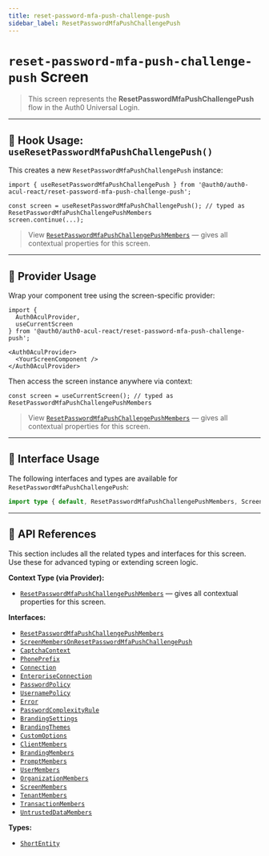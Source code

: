 ```yaml
---
title: reset-password-mfa-push-challenge-push
sidebar_label: ResetPasswordMfaPushChallengePush
---
```


# `reset-password-mfa-push-challenge-push` Screen

> This screen represents the **ResetPasswordMfaPushChallengePush** flow in the Auth0 Universal Login.

---

## 🔹 Hook Usage: `useResetPasswordMfaPushChallengePush()`

This creates a new `ResetPasswordMfaPushChallengePush` instance:

```tsx
import { useResetPasswordMfaPushChallengePush } from '@auth0/auth0-acul-react/reset-password-mfa-push-challenge-push';

const screen = useResetPasswordMfaPushChallengePush(); // typed as ResetPasswordMfaPushChallengePushMembers
screen.continue(...);
```

> View [`ResetPasswordMfaPushChallengePushMembers`](https://auth0.github.io/universal-login/interfaces/Classes.ResetPasswordMfaPushChallengePushMembers.html) — gives all contextual properties for this screen.

---

## 🔹 Provider Usage

Wrap your component tree using the screen-specific provider:

```tsx
import {
  Auth0AculProvider,
  useCurrentScreen
} from '@auth0/auth0-acul-react/reset-password-mfa-push-challenge-push';

<Auth0AculProvider>
  <YourScreenComponent />
</Auth0AculProvider>
```

Then access the screen instance anywhere via context:

```tsx
const screen = useCurrentScreen(); // typed as ResetPasswordMfaPushChallengePushMembers
```
> View [`ResetPasswordMfaPushChallengePushMembers`](https://auth0.github.io/universal-login/interfaces/Classes.ResetPasswordMfaPushChallengePushMembers.html) — gives all contextual properties for this screen.

---

## 🔹 Interface Usage

The following interfaces and types are available for `ResetPasswordMfaPushChallengePush`:

```ts
import type { default, ResetPasswordMfaPushChallengePushMembers, ScreenMembersOnResetPasswordMfaPushChallengePush, CaptchaContext, PhonePrefix, Connection, EnterpriseConnection, PasswordPolicy, UsernamePolicy, Error, PasswordComplexityRule, BrandingSettings, BrandingThemes, CustomOptions, ShortEntity, ClientMembers, BrandingMembers, PromptMembers, UserMembers, OrganizationMembers, ScreenMembers, TenantMembers, TransactionMembers, UntrustedDataMembers } from '@auth0/auth0-acul-react/reset-password-mfa-push-challenge-push';
```

---

## 🔸 API References

This section includes all the related types and interfaces for this screen. Use these for advanced typing or extending screen logic.

**Context Type (via Provider):**
- [`ResetPasswordMfaPushChallengePushMembers`](https://auth0.github.io/universal-login/interfaces/Classes.ResetPasswordMfaPushChallengePushMembers.html) — gives all contextual properties for this screen.

**Interfaces:**
- [`ResetPasswordMfaPushChallengePushMembers`](https://auth0.github.io/universal-login/interfaces/Classes.ResetPasswordMfaPushChallengePushMembers.html)
- [`ScreenMembersOnResetPasswordMfaPushChallengePush`](https://auth0.github.io/universal-login/interfaces/Classes.ScreenMembersOnResetPasswordMfaPushChallengePush.html)
- [`CaptchaContext`](https://auth0.github.io/universal-login/interfaces/Classes.CaptchaContext.html)
- [`PhonePrefix`](https://auth0.github.io/universal-login/interfaces/Classes.PhonePrefix.html)
- [`Connection`](https://auth0.github.io/universal-login/interfaces/Classes.Connection.html)
- [`EnterpriseConnection`](https://auth0.github.io/universal-login/interfaces/Classes.EnterpriseConnection.html)
- [`PasswordPolicy`](https://auth0.github.io/universal-login/interfaces/Classes.PasswordPolicy.html)
- [`UsernamePolicy`](https://auth0.github.io/universal-login/interfaces/Classes.UsernamePolicy.html)
- [`Error`](https://auth0.github.io/universal-login/interfaces/Classes.Error.html)
- [`PasswordComplexityRule`](https://auth0.github.io/universal-login/interfaces/Classes.PasswordComplexityRule.html)
- [`BrandingSettings`](https://auth0.github.io/universal-login/interfaces/Classes.BrandingSettings.html)
- [`BrandingThemes`](https://auth0.github.io/universal-login/interfaces/Classes.BrandingThemes.html)
- [`CustomOptions`](https://auth0.github.io/universal-login/interfaces/Classes.CustomOptions.html)
- [`ClientMembers`](https://auth0.github.io/universal-login/interfaces/Classes.ClientMembers.html)
- [`BrandingMembers`](https://auth0.github.io/universal-login/interfaces/Classes.BrandingMembers.html)
- [`PromptMembers`](https://auth0.github.io/universal-login/interfaces/Classes.PromptMembers.html)
- [`UserMembers`](https://auth0.github.io/universal-login/interfaces/Classes.UserMembers.html)
- [`OrganizationMembers`](https://auth0.github.io/universal-login/interfaces/Classes.OrganizationMembers.html)
- [`ScreenMembers`](https://auth0.github.io/universal-login/interfaces/Classes.ScreenMembers.html)
- [`TenantMembers`](https://auth0.github.io/universal-login/interfaces/Classes.TenantMembers.html)
- [`TransactionMembers`](https://auth0.github.io/universal-login/interfaces/Classes.TransactionMembers.html)
- [`UntrustedDataMembers`](https://auth0.github.io/universal-login/interfaces/Classes.UntrustedDataMembers.html)


**Types:**
- [`ShortEntity`](https://auth0.github.io/universal-login/types/Classes.ShortEntity.html)
